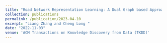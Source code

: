 ```yaml
---
title: "Road Network Representation Learning: A Dual Graph based Approach"
collection: publications
permalink: /publication/2023-04-10
excerpt: "Liang Zhang and Cheng Long "
date: "2022-11-03"
venue: 'ACM Transactions on Knowledge Discovery from Data (TKDD)'
---
```

<!-- permalink: /publication/2015-10-01-paper-title-number-3 -->
<!-- paperurl: 'http://academicpages.github.io/files/paper3.pdf' -->
<!-- citation: 'Your Name, You. (2015). &quot;Paper Title Number 3.&quot; <i>Journal 1</i>. 1(3).' -->
<!-- This paper is about the number 3. The number 4 is left for future work. -->
<!-- [Download paper here](http://academicpages.github.io/files/paper3.pdf)
Recommended citation: Your Name, You. (2015). "Paper Title Number 3." <i>Journal 1</i>. 1(3). -->
